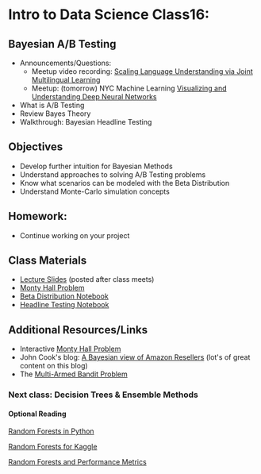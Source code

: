 Intro to Data Science Class16: 
=======

## Bayesian A/B Testing

- Announcements/Questions:
  - Meetup video recording: [Scaling Language Understanding via Joint Multilingual Learning](https://www.hakkalabs.co/articles/scaling-language-understanding-via-joint-multilingual-learning)
  - Meetup: (tomorrow) NYC Machine Learning [Visualizing and Understanding Deep Neural Networks](http://www.meetup.com/NYC-Machine-Learning/events/218758407/)
- What is A/B Testing
- Review Bayes Theory
- Walkthrough: Bayesian Headline Testing

## Objectives

* Develop further intuition for Bayesian Methods
* Understand approaches to solving A/B Testing problems
* Know what scenarios can be modeled with the Beta Distribution
* Understand Monte-Carlo simulation concepts

## Homework:

- Continue working on your project

## Class Materials

* [Lecture Slides](https://github.com/gads14-nyc/fall_2014_lessons/blob/master/16_bayes_ab_testing/class16.pdf) (posted after class meets)
* [Monty Hall Problem](http://nbviewer.ipython.org/github/gads14-nyc/fall_2014_lessons/blob/master/16_bayes_ab_testing/monty_hall.ipynb)
* [Beta Distribution Notebook](http://nbviewer.ipython.org/github/gads14-nyc/fall_2014_lessons/blob/master/16_bayes_ab_testing/beta_distribution.ipynb)
* [Headline Testing Notebook](http://nbviewer.ipython.org/github/gads14-nyc/fall_2014_lessons/blob/master/16_bayes_ab_testing/headline_testing.ipynb) 

## Additional Resources/Links 

* Interactive [Monty Hall Problem](http://math.ucsd.edu/~crypto/cgi-bin/MontyKnows/monty.html)
* John Cook's blog: [A Bayesian view of Amazon Resellers](http://www.johndcook.com/blog/2011/09/27/bayesian-amazon/) (lot's of great content on this blog)
* The [Multi-Armed Bandit Problem](http://camdp.com/blogs/multi-armed-bandits)

### Next class: Decision Trees & Ensemble Methods

#### Optional Reading

[Random Forests in Python](http://blog.yhathq.com/posts/random-forests-in-python.html)

[Random Forests for Kaggle](http://www.kaggle.com/c/titanic-gettingStarted/details/getting-started-with-random-forests)

[Random Forests and Performance Metrics](http://citizennet.com/blog/2012/11/10/random-forests-ensembles-and-performance-metrics/)
